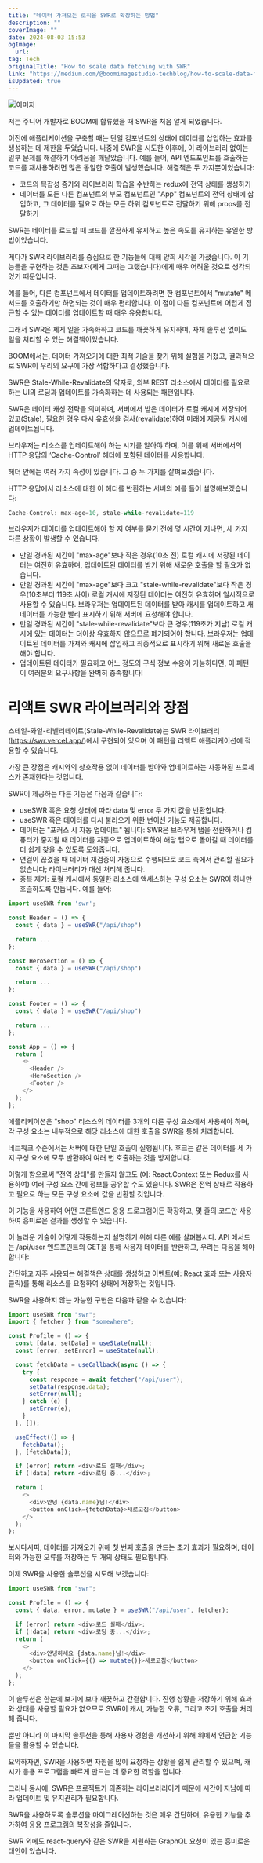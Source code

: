 ```yaml
---
title: "데이터 가져오는 로직을 SWR로 확장하는 방법"
description: ""
coverImage: ""
date: 2024-08-03 15:53
ogImage:
  url:
tag: Tech
originalTitle: "How to scale data fetching with SWR"
link: "https://medium.com/@boomimagestudio-techblog/how-to-scale-data-fetching-with-swr-699911506284"
isUpdated: true
---
```


![이미지](/assets/img/HowtoscaledatafetchingwithSWR_0.png)

저는 주니어 개발자로 BOOM에 합류했을 때 SWR을 처음 알게 되었습니다.

이전에 애플리케이션을 구축할 때는 단일 컴포넌트의 상태에 데이터를 삽입하는 효과를 생성하는 데 제한을 두었습니다. 나중에 SWR을 시도한 이후에, 이 라이브러리 없이는 일부 문제를 해결하기 어려움을 깨달았습니다. 예를 들어, API 엔드포인트를 호출하는 코드를 재사용하려면 많은 동일한 호출이 발생했습니다. 해결책은 두 가지뿐이었습니다:

- 코드의 복잡성 증가와 라이브러리 학습을 수반하는 redux에 전역 상태를 생성하기
- 데이터를 모든 다른 컴포넌트의 부모 컴포넌트인 "App" 컴포넌트의 전역 상태에 삽입하고, 그 데이터를 필요로 하는 모든 하위 컴포넌트로 전달하기 위해 props를 전달하기
  <!-- seedividend - 사각형 -->
  <ins class="adsbygoogle"
       style="display:block"
       data-ad-client="ca-pub-4877378276818686"
       data-ad-slot="1898504329"
       data-ad-format="auto"
       data-full-width-responsive="true"></ins>
  <script>
       (adsbygoogle = window.adsbygoogle || []).push({});
  </script>

SWR는 데이터를 로드할 때 코드를 깔끔하게 유지하고 높은 속도를 유지하는 유일한 방법이었습니다.

게다가 SWR 라이브러리를 중심으로 한 기능들에 대해 양희 시각을 가졌습니다. 이 기능들을 구현하는 것은 초보자(제게 그때는 그랬습니다)에게 매우 어려울 것으로 생각되었기 때문입니다.

예를 들어, 다른 컴포넌트에서 데이터를 업데이트하려면 한 컴포넌트에서 "mutate" 메서드를 호출하기만 하면되는 것이 매우 편리합니다. 이 점이 다른 컴포넌트에 어렵게 접근할 수 있는 데이터를 업데이트할 때 매우 유용합니다.

그래서 SWR은 제게 일을 가속화하고 코드를 깨끗하게 유지하며, 자체 솔루션 없이도 일을 처리할 수 있는 해결책이었습니다.

<!-- seedividend - 사각형 -->

<ins class="adsbygoogle"
     style="display:block"
     data-ad-client="ca-pub-4877378276818686"
     data-ad-slot="1898504329"
     data-ad-format="auto"
     data-full-width-responsive="true"></ins>

<script>
     (adsbygoogle = window.adsbygoogle || []).push({});
</script>

BOOM에서는, 데이터 가져오기에 대한 최적 기술을 찾기 위해 실험을 거쳤고, 결과적으로 SWR이 우리의 요구에 가장 적합하다고 결정했습니다.

SWR은 Stale-While-Revalidate의 약자로, 외부 REST 리소스에서 데이터를 필요로 하는 UI의 로딩과 업데이트를 가속화하는 데 사용되는 패턴입니다.

SWR은 데이터 캐싱 전략을 의미하며, 서버에서 받은 데이터가 로컬 캐시에 저장되어 있고(Stale), 필요한 경우 다시 유효성을 검사(revalidate)하여 미래에 제공될 캐시에 업데이트됩니다.

브라우저는 리소스를 업데이트해야 하는 시기를 알아야 하며, 이를 위해 서버에서의 HTTP 응답의 ‘Cache-Control’ 헤더에 포함된 데이터를 사용합니다.

<!-- seedividend - 사각형 -->

<ins class="adsbygoogle"
     style="display:block"
     data-ad-client="ca-pub-4877378276818686"
     data-ad-slot="1898504329"
     data-ad-format="auto"
     data-full-width-responsive="true"></ins>

<script>
     (adsbygoogle = window.adsbygoogle || []).push({});
</script>

헤더 안에는 여러 가지 속성이 있습니다. 그 중 두 가지를 살펴보겠습니다.

HTTP 응답에서 리소스에 대한 이 헤더를 반환하는 서버의 예를 들어 설명해보겠습니다:

```js
Cache-Control: max-age=10, stale-while-revalidate=119
```

브라우저가 데이터를 업데이트해야 할 지 여부를 묻기 전에 몇 시간이 지나면, 세 가지 다른 상황이 발생할 수 있습니다.

<!-- seedividend - 사각형 -->

<ins class="adsbygoogle"
     style="display:block"
     data-ad-client="ca-pub-4877378276818686"
     data-ad-slot="1898504329"
     data-ad-format="auto"
     data-full-width-responsive="true"></ins>

<script>
     (adsbygoogle = window.adsbygoogle || []).push({});
</script>

- 만일 경과된 시간이 "max-age"보다 작은 경우(10초 전) 로컬 캐시에 저장된 데이터는 여전히 유효하며, 업데이트된 데이터를 받기 위해 새로운 호출을 할 필요가 없습니다.
- 만일 경과된 시간이 "max-age"보다 크고 "stale-while-revalidate"보다 작은 경우(10초부터 119초 사이) 로컬 캐시에 저장된 데이터는 여전히 유효하며 일시적으로 사용할 수 있습니다. 브라우저는 업데이트된 데이터를 받아 캐시를 업데이트하고 새 데이터를 가능한 빨리 표시하기 위해 서버에 요청해야 합니다.
- 만일 경과된 시간이 "stale-while-revalidate"보다 큰 경우(119초가 지남) 로컬 캐시에 있는 데이터는 더이상 유효하지 않으므로 폐기되어야 합니다. 브라우저는 업데이트된 데이터를 가져와 캐시에 삽입하고 최종적으로 표시하기 위해 새로운 호출을 해야 합니다.
- 업데이트된 데이터가 필요하고 어느 정도의 구식 정보 수용이 가능하다면, 이 패턴이 여러분의 요구사항을 완벽히 충족합니다!

# 리액트 SWR 라이브러리와 장점

스테일-와일-리벨리데이트(Stale-While-Revalidate)는 SWR 라이브러리(https://swr.vercel.app/)에서 구현되어 있으며 이 패턴을 리액트 애플리케이션에 적용할 수 있습니다.

가장 큰 장점은 캐시와의 상호작용 없이 데이터를 받아와 업데이트하는 자동화된 프로세스가 존재한다는 것입니다.

<!-- seedividend - 사각형 -->

<ins class="adsbygoogle"
     style="display:block"
     data-ad-client="ca-pub-4877378276818686"
     data-ad-slot="1898504329"
     data-ad-format="auto"
     data-full-width-responsive="true"></ins>

<script>
     (adsbygoogle = window.adsbygoogle || []).push({});
</script>

SWR이 제공하는 다른 기능은 다음과 같습니다:

- useSWR 훅은 요청 상태에 따라 data 및 error 두 가지 값을 반환합니다.
- useSWR 훅은 데이터를 다시 불러오기 위한 변이션 기능도 제공합니다.
- 데이터는 "포커스 시 자동 업데이트" 됩니다: SWR은 브라우저 탭을 전환하거나 컴퓨터가 중지될 때 데이터를 자동으로 업데이트하여 해당 탭으로 돌아갈 때 데이터를 더 쉽게 찾을 수 있도록 도와줍니다.
- 연결이 끊겼을 때 데이터 재검증이 자동으로 수행되므로 코드 측에서 관리할 필요가 없습니다; 라이브러리가 대신 처리해 줍니다.
- 중복 제거: 로컬 캐시에서 동일한 리소스에 액세스하는 구성 요소는 SWR이 하나만 호출하도록 만듭니다. 예를 들어:

```js
import useSWR from 'swr';

const Header = () => {
  const { data } = useSWR("/api/shop")

  return ...
};

const HeroSection = () => {
  const { data } = useSWR("/api/shop")

  return ...
};

const Footer = () => {
  const { data } = useSWR("/api/shop")

  return ...
};

const App = () => {
  return (
    <>
      <Header />
      <HeroSection />
      <Footer />
    </>
  );
};
```

애플리케이션은 "shop" 리소스의 데이터를 3개의 다른 구성 요소에서 사용해야 하며, 각 구성 요소는 내부적으로 해당 리소스에 대한 호출을 SWR을 통해 처리합니다.

<!-- seedividend - 사각형 -->

<ins class="adsbygoogle"
     style="display:block"
     data-ad-client="ca-pub-4877378276818686"
     data-ad-slot="1898504329"
     data-ad-format="auto"
     data-full-width-responsive="true"></ins>

<script>
     (adsbygoogle = window.adsbygoogle || []).push({});
</script>

네트워크 수준에서는 서버에 대한 단일 호출이 실행됩니다. 후크는 같은 데이터를 세 가지 구성 요소에 모두 반환하여 여러 번 호출하는 것을 방지합니다.

이렇게 함으로써 "전역 상태"를 만들지 않고도 (예: React.Context 또는 Redux를 사용하여) 여러 구성 요소 간에 정보를 공유할 수도 있습니다. SWR은 전역 상태로 작용하고 필요로 하는 모든 구성 요소에 값을 반환할 것입니다.

이 기능을 사용하여 어떤 프론트엔드 응용 프로그램이든 확장하고, 몇 줄의 코드만 사용하여 흥미로운 결과를 생성할 수 있습니다.

이 놀라운 기술이 어떻게 작동하는지 설명하기 위해 다른 예를 살펴봅시다. API 메서드는 /api/user 엔드포인트의 GET을 통해 사용자 데이터를 반환하고, 우리는 다음을 해야 합니다:

<!-- seedividend - 사각형 -->

<ins class="adsbygoogle"
     style="display:block"
     data-ad-client="ca-pub-4877378276818686"
     data-ad-slot="1898504329"
     data-ad-format="auto"
     data-full-width-responsive="true"></ins>

<script>
     (adsbygoogle = window.adsbygoogle || []).push({});
</script>

간단하고 자주 사용되는 해결책은 상태를 생성하고 이벤트(예: React 효과 또는 사용자 클릭)를 통해 리소스를 요청하여 상태에 저장하는 것입니다.

SWR을 사용하지 않는 가능한 구현은 다음과 같을 수 있습니다:

```js
import useSWR from "swr";
import { fetcher } from "somewhere";

const Profile = () => {
  const [data, setData] = useState(null);
  const [error, setError] = useState(null);

  const fetchData = useCallback(async () => {
    try {
      const response = await fetcher("/api/user");
      setData(response.data);
      setError(null);
    } catch (e) {
      setError(e);
    }
  }, []);

  useEffect(() => {
    fetchData();
  }, [fetchData]);

  if (error) return <div>로드 실패</div>;
  if (!data) return <div>로딩 중...</div>;

  return (
    <>
      <div>안녕 {data.name}님!</div>
      <button onClick={fetchData}>새로고침</button>
    </>
  );
};
```

보시다시피, 데이터를 가져오기 위해 첫 번째 호출을 만드는 초기 효과가 필요하며, 데이터와 가능한 오류를 저장하는 두 개의 상태도 필요합니다.

<!-- seedividend - 사각형 -->

<ins class="adsbygoogle"
     style="display:block"
     data-ad-client="ca-pub-4877378276818686"
     data-ad-slot="1898504329"
     data-ad-format="auto"
     data-full-width-responsive="true"></ins>

<script>
     (adsbygoogle = window.adsbygoogle || []).push({});
</script>

이제 SWR을 사용한 솔루션을 시도해 보겠습니다:

```js
import useSWR from "swr";

const Profile = () => {
  const { data, error, mutate } = useSWR("/api/user", fetcher);

  if (error) return <div>로드 실패</div>;
  if (!data) return <div>로딩 중...</div>;
  return (
    <>
      <div>안녕하세요 {data.name}님!</div>
      <button onClick={() => mutate()}>새로고침</button>
    </>
  );
};
```

이 솔루션은 한눈에 보기에 보다 깨끗하고 간결합니다. 진행 상황을 저장하기 위해 효과와 상태를 사용할 필요가 없으므로 SWR이 캐시, 가능한 오류, 그리고 초기 호출을 처리해 줍니다.

뿐만 아니라 이 마지막 솔루션을 통해 사용자 경험을 개선하기 위해 위에서 언급한 기능들을 활용할 수 있습니다.

<!-- seedividend - 사각형 -->

<ins class="adsbygoogle"
     style="display:block"
     data-ad-client="ca-pub-4877378276818686"
     data-ad-slot="1898504329"
     data-ad-format="auto"
     data-full-width-responsive="true"></ins>

<script>
     (adsbygoogle = window.adsbygoogle || []).push({});
</script>

요약하자면, SWR을 사용하면 자원을 많이 요청하는 상황을 쉽게 관리할 수 있으며, 캐시가 응용 프로그램을 빠르게 만드는 데 중요한 역할을 합니다.

그러나 동시에, SWR은 프로젝트가 의존하는 라이브러리이기 때문에 시간이 지남에 따라 업데이트 및 유지관리가 필요합니다.

SWR을 사용하도록 솔루션을 마이그레이션하는 것은 매우 간단하며, 유용한 기능을 추가하여 응용 프로그램의 복잡성을 줄입니다.

SWR 외에도 react-query와 같은 SWR을 지원하는 GraphQL 요청이 있는 흥미로운 대안이 있습니다.

<!-- seedividend - 사각형 -->

<ins class="adsbygoogle"
     style="display:block"
     data-ad-client="ca-pub-4877378276818686"
     data-ad-slot="1898504329"
     data-ad-format="auto"
     data-full-width-responsive="true"></ins>

<script>
     (adsbygoogle = window.adsbygoogle || []).push({});
</script>
